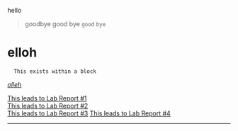 hello
> goodbye
> good bye
 `good`
 `bye`

# elloh
```` 
  This exists within a block
````

[*olleh*](https://doriszh0.github.io/cse15l-lab-reports/life.html)

[This leads to Lab Report #1](https://doriszh0.github.io/cse15l-lab-reports/Week-1-Lab-Report.html)
<br/>
[This leads to Lab Report #2](https://doriszh0.github.io/cse15l-lab-reports/Week-2-Lab-Report.html)
<br/>
[This leads to Lab Report #3](https://doriszh0.github.io/cse15l-lab-reports/Week-3-Lab-Report.html)
[This leads to Lab Report #4](https://doriszh0.github.io/cse15l-lab-reports/Week-7-Lab-Report.html)

--------------------------------------------


